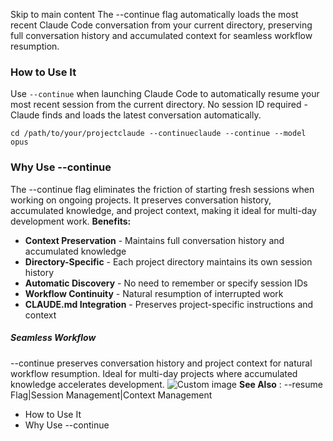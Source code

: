 Skip to main content
The --continue flag automatically loads the most recent Claude Code conversation from your current directory, preserving full conversation history and accumulated context for seamless workflow resumption.
### How to Use It​
Use `--continue` when launching Claude Code to automatically resume your most recent session from the current directory. No session ID required - Claude finds and loads the latest conversation automatically.
```
cd /path/to/your/projectclaude --continueclaude --continue --model opus
```

### Why Use --continue​
The --continue flag eliminates the friction of starting fresh sessions when working on ongoing projects. It preserves conversation history, accumulated knowledge, and project context, making it ideal for multi-day development work.
**Benefits:**
  * **Context Preservation** - Maintains full conversation history and accumulated knowledge
  * **Directory-Specific** - Each project directory maintains its own session history
  * **Automatic Discovery** - No need to remember or specify session IDs
  * **Workflow Continuity** - Natural resumption of interrupted work
  * **CLAUDE.md Integration** - Preserves project-specific instructions and context


##### Seamless Workflow
--continue preserves conversation history and project context for natural workflow resumption. Ideal for multi-day projects where accumulated knowledge accelerates development.
![Custom image](https://www.claudelog.com/img/discovery/001_calm.png)
**See Also** : --resume Flag|Session Management|Context Management
  * How to Use It
  * Why Use --continue


